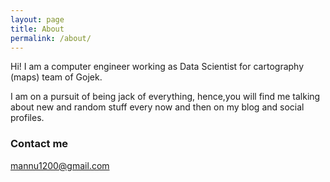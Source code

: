 ```yaml
---
layout: page
title: About
permalink: /about/
---
```


Hi! I am a computer engineer working as Data Scientist for cartography (maps) team of Gojek.

I am on a pursuit of being jack of everything, hence,you will find me talking about new and random stuff every now and then on my blog and social profiles.


### Contact me

[mannu1200@gmail.com](mailto:mannu1200@gmail.com)
